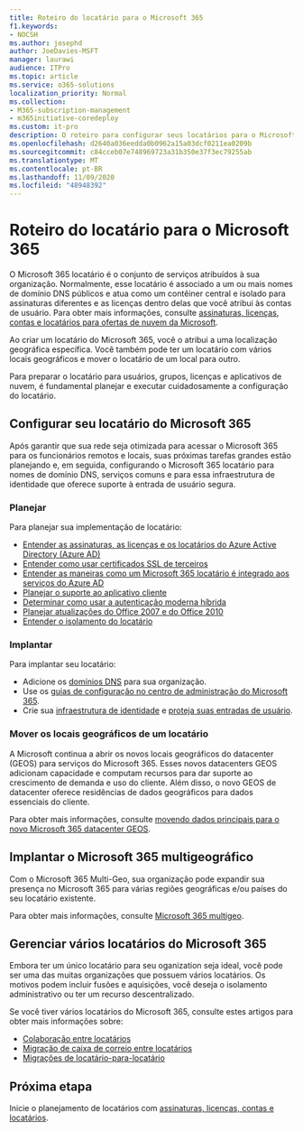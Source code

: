 ```yaml
---
title: Roteiro do locatário para o Microsoft 365
f1.keywords:
- NOCSH
ms.author: josephd
author: JoeDavies-MSFT
manager: laurawi
audience: ITPro
ms.topic: article
ms.service: o365-solutions
localization_priority: Normal
ms.collection:
- M365-subscription-management
- m365initiative-coredeploy
ms.custom: it-pro
description: O roteiro para configurar seus locatários para o Microsoft 365.
ms.openlocfilehash: d2640a036eedda0b0962a15a03dcf0211ea0209b
ms.sourcegitcommit: c84cceb07e748969723a31b350e37f3ec79255ab
ms.translationtype: MT
ms.contentlocale: pt-BR
ms.lasthandoff: 11/09/2020
ms.locfileid: "48948392"
---
```

# <a name="tenant-roadmap-for-microsoft-365"></a>Roteiro do locatário para o Microsoft 365

O Microsoft 365 locatário é o conjunto de serviços atribuídos à sua organização. Normalmente, esse locatário é associado a um ou mais nomes de domínio DNS públicos e atua como um contêiner central e isolado para assinaturas diferentes e as licenças dentro delas que você atribui às contas de usuário. Para obter mais informações, consulte [assinaturas, licenças, contas e locatários para ofertas de nuvem da Microsoft](subscriptions-licenses-accounts-and-tenants-for-microsoft-cloud-offerings.md).

Ao criar um locatário do Microsoft 365, você o atribui a uma localização geográfica específica. Você também pode ter um locatário com vários locais geográficos e mover o locatário de um local para outro.

Para preparar o locatário para usuários, grupos, licenças e aplicativos de nuvem, é fundamental planejar e executar cuidadosamente a configuração do locatário.

## <a name="set-up-your-microsoft-365-tenant"></a>Configurar seu locatário do Microsoft 365

Após garantir que sua rede seja otimizada para acessar o Microsoft 365 para os funcionários remotos e locais, suas próximas tarefas grandes estão planejando e, em seguida, configurando o Microsoft 365 locatário para nomes de domínio DNS, serviços comuns e para essa infraestrutura de identidade que oferece suporte à entrada de usuário segura.

### <a name="plan"></a>Planejar

Para planejar sua implementação de locatário:

- [Entender as assinaturas, as licenças e os locatários do Azure Active Directory (Azure AD)](subscriptions-licenses-accounts-and-tenants-for-microsoft-cloud-offerings.md)
- [Entender como usar certificados SSL de terceiros](plan-for-third-party-ssl-certificates.md)
- [Entender as maneiras como um Microsoft 365 locatário é integrado aos serviços do Azure AD](integrated-apps-and-azure-ads.md)
- [Planejar o suporte ao aplicativo cliente](microsoft-365-client-support-certificate-based-authentication.md)
- [Determinar como usar a autenticação moderna híbrida](hybrid-modern-auth-overview.md)
- [Planejar atualizações do Office 2007 e do Office 2010](plan-upgrade-previous-versions-office.md)
- [Entender o isolamento do locatário](microsoft-365-tenant-isolation-overview.md)

### <a name="deploy"></a>Implantar

Para implantar seu locatário: 

- Adicione os [domínios DNS](https://docs.microsoft.com/microsoft-365/admin/setup/add-domain) para sua organização.
- Use os [guias de configuração no centro de administração do Microsoft 365](setup-guides-for-microsoft-365.md).
- Crie sua [infraestrutura de identidade](identity-roadmap-microsoft-365.md) e [proteja suas entradas de usuário](microsoft-365-secure-sign-in.md).

### <a name="move-a-tenants-geographic-locations"></a>Mover os locais geográficos de um locatário

A Microsoft continua a abrir os novos locais geográficos do datacenter (GEOS) para serviços do Microsoft 365. Esses novos datacenters GEOS adicionam capacidade e computam recursos para dar suporte ao crescimento de demanda e uso do cliente. Além disso, o novo GEOS de datacenter oferece residências de dados geográficos para dados essenciais do cliente.

Para obter mais informações, consulte [movendo dados principais para o novo Microsoft 365 datacenter GEOS](moving-data-to-new-datacenter-geos.md).


## <a name="deploy-microsoft-365-multi-geo"></a>Implantar o Microsoft 365 multigeográfico

Com o Microsoft 365 Multi-Geo, sua organização pode expandir sua presença no Microsoft 365 para várias regiões geográficas e/ou países do seu locatário existente.

Para obter mais informações, consulte [Microsoft 365 multigeo](microsoft-365-multi-geo.md).

## <a name="manage-multiple-microsoft-365-tenants"></a>Gerenciar vários locatários do Microsoft 365 

Embora ter um único locatário para seu oganization seja ideal, você pode ser uma das muitas organizações que possuem vários locatários. Os motivos podem incluir fusões e aquisições, você deseja o isolamento administrativo ou ter um recurso descentralizado.

Se você tiver vários locatários do Microsoft 365, consulte estes artigos para obter mais informações sobre:

- [Colaboração entre locatários](microsoft-365-inter-tenant-collaboration.md)
- [Migração de caixa de correio entre locatários](cross-tenant-mailbox-migration.md)
- [Migrações de locatário-para-locatário](microsoft-365-tenant-to-tenant-migrations.md)

## <a name="next-step"></a>Próxima etapa

Inicie o planejamento de locatários com [assinaturas, licenças, contas e locatários](subscriptions-licenses-accounts-and-tenants-for-microsoft-cloud-offerings.md).
